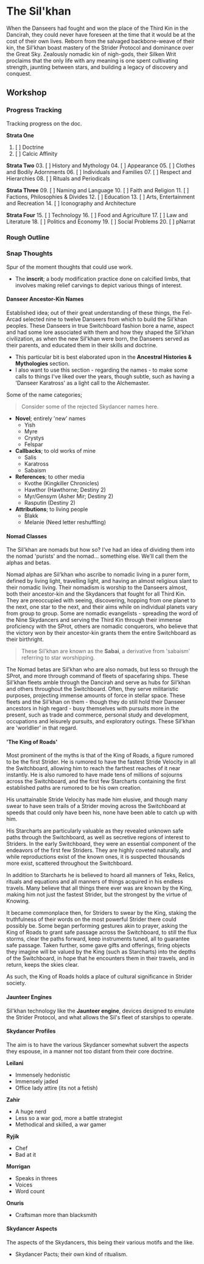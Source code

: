 # The Sil'khan
When the Danseers had fought and won the place of the Third Kin in the Dancirah, they could never have foreseen at the time that it would be at the cost of their own lives. Reborn from the salvaged backbone-weave of their kin, the Sil'khan boast mastery of the Strider Protocol and dominance over the Great Sky. Zealously nomadic kin of nigh-gods, their Silken Writ proclaims that the only life with any meaning is one spent cultivating strength, jaunting between stars, and building a legacy of discovery and conquest. 

## Workshop
### Progress Tracking
Tracking progress on the doc.

**Strata One**
01. [ ] Doctrine
02. [ ] Calcic Affinity

**Strata Two**
03. [ ] History and Mythology
04. [ ] Appearance
05. [ ] Clothes and Bodily Adornments
06. [ ] Individuals and Families
07. [ ] Respect and Hierarchies
08. [ ] Rituals and Periodicals

**Strata Three**
09. [ ] Naming and Language
10. [ ] Faith and Religion
11. [ ] Factions, Philosophies & Divides
12. [ ] Education
13. [ ] Arts, Entertainment and Recreation
14. [ ] Iconography and Architecture

**Strata Four**
15. [ ] Technology
16. [ ] Food and Agriculture
17. [ ] Law and Literature
18. [ ] Politics and Economy
19. [ ] Social Problems
20. [ ] pNarrat

### Rough Outline
### Snap Thoughts
Spur of the moment thoughts that could use work.

- The **inscrit**; a body modification practice done on calcified limbs, that involves making relief carvings to depict various things of interest.

#### Danseer Ancestor-Kin Names
Established idea; out of their great understanding of these things, the Fel-Arcad selected nine to twelve Danseers from which to build the Sil'khan peoples. These Danseers in true Switchboard fashion bore a name, aspect and had some lore associated with them and how they shaped the Sil'khan civilization, as when the new Sil'khan were born, the Danseers served as their parents, and educated them in their skills and doctrine.

- This particular bit is best elaborated upon in the **Ancestral Histories & Mythologies** section. 
- I also want to use this section - regarding the names - to make some calls to things I've liked over the years, though subtle, such as having a 'Danseer Karatross' as a light call to the Alchemaster.

Some of the name categories;
> Consider some of the rejected Skydancer names here.

- **Novel**; entirely 'new' names
	- Yish
	- Myre
	- Crystys
	- Felspar
- **Callbacks**; to old works of mine
	- Salis
	- Karatross
	- Sabaism
- **References**; to other media
	- Kvothe (Kingkiller Chronicles)
	- Hawthor (Hawthorne; Destiny 2)
	- Myr/Gensym (Asher Mir; Destiny 2)
	- Rasputin (Destiny 2)
- **Attributions**; to living people
	- Blakk
	- Melanie (Need letter reshuffling)

#### Nomad Classes
The Sil'khan are nomads but how so? I've had an idea of dividing them into the nomad 'purists' and the nomad... something else. We'll call them the alphas and betas.

Nomad alphas are Sil'khan who ascribe to nomadic living in a purer form, defined by living light, travelling light, and having an almost religious slant to their nomadic living. Their nomadism is worship to the Danseers almost, both their ancestor-kin and the Skydancers that fought for all Third Kin. They are preoccupied with seeing, discovering, hopping from one planet to the next, one star to the next, and their aims while on individual planets vary from group to group. Some are nomadic evangelists - spreading the word of the Nine Skydancers and serving the Third Kin through their immense proficiency with the SProt, others are nomadic conquerors, who believe that the victory won by their ancestor-kin grants them the entire Switchboard as their birthright. 

> These Sil'khan are known as the **Sabai**, a derivative from 'sabaism' referring to star worshipping. 

The Nomad betas are Sil'khan who are also nomads, but less so through the SProt, and more through command of fleets of spacefaring ships. These Sil'khan fleets amble through the Dancirah and serve as hubs for Sil'khan and others throughout the Switchboard. Often, they serve militaristic purposes, projecting immense amounts of force in stellar space. These fleets and the Sil'khan on them - though they do still hold their Danseer ancestors in high regard - busy themselves with pursuits more in the present, such as trade and commerce, personal study and development, occupations and leisurely pursuits, and exploratory outings. These Sil'khan are 'worldlier' in that regard.

#### 'The King of Roads'
Most prominent of the myths is that of the King of Roads, a figure rumored to be the first Strider. He is rumored to have the fastest Stride Velocity in all the Switchboard, allowing him to reach the farthest reaches of it near instantly. He is also rumored to have made tens of millions of sojourns across the Switchboard, and the first few Starcharts containing the first established paths are rumored to be his own creation.

His unattainable Stride Velocity has made him elusive, and though many swear to have seen trails of a Strider moving across the Switchboard at speeds that could only have been his, none have been able to catch up with him. 

His Starcharts are particularly valuable as they revealed unknown safe paths through the Switchboard, as well as secretive regions of interest to Striders. In the early Switchboard, they were an essential component of the endeavors of the first few Striders. They are highly coveted naturally, and while reproductions exist of the known ones, it is suspected thousands more exist, scattered throughout the Switchboard.

In addition to Starcharts he is believed to hoard all manners of Teks, Relics, rituals and equations and all manners of things acquired in his endless travels. Many believe that all things there ever was are known by the King, making him not just the fastest Strider, but the strongest by the virtue of Knowing.

It became commonplace then, for Striders to swear by the King, staking the truthfulness of their words on the most powerful Strider there could possibly be. Some began performing gestures akin to prayer, asking the King of Roads to grant safe passage across the Switchboard, to still the flux storms, clear the paths forward, keep instruments tuned, all to guarantee safe passage. Taken further, some gave gifts and offerings, firing objects they imagine will be valued by the King (such as Starcharts) into the depths of the Switchboard, in hope that he encounters them in their travels, and in return, keeps the skies clear.

As such, the King of Roads holds a place of cultural significance in Strider society.

#### Jaunteer Engines
Sil'khan technology like the **Jaunteer engine**, devices designed to emulate the Strider Protocol, and what allows the Sil's fleet of starships to operate.

#### Skydancer Profiles
The aim is to have the various Skydancer somewhat subvert the aspects they espouse, in a manner not too distant from their core doctrine. 

**Leilani**
- Immensely hedonistic
- Immensely jaded
- Office lady attire (its not a fetish)

**Zahir**
- A huge nerd
- Less so a war god, more a battle strategist
- Methodical and skilled, a war gamer

**Ryjik**
- Chef
- Bad at it

**Morrigan**
- Speaks in threes
- Voices
- Word count

**Onuris**
- Craftsman more than blacksmith

#### Skydancer Aspects
The aspects of the Skydancers, this being their various motifs and the like.
- Skydancer Pacts; their own kind of ritualism. 
